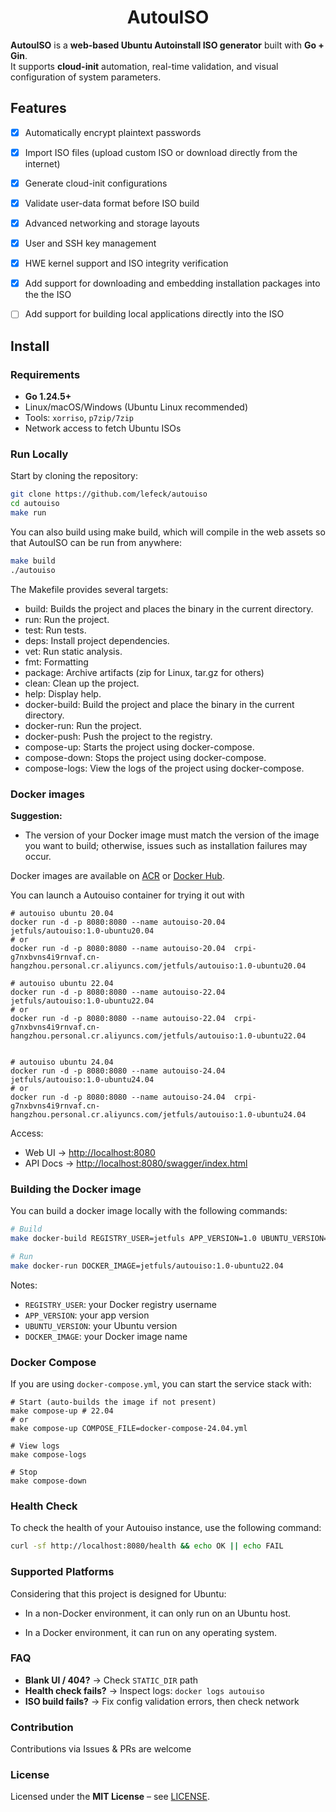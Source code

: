 <h1 align="center">AutouISO</h1>

**AutouISO** is a **web-based Ubuntu Autoinstall ISO generator** built with **Go + Gin**.  
It supports **cloud-init** automation, real-time validation, and visual configuration of system parameters.

## Features

- [x] Automatically encrypt plaintext passwords
- [x] Import ISO files (upload custom ISO or download directly from the internet)
- [x] Generate cloud-init configurations
- [x] Validate user-data format before ISO build
- [x] Advanced networking and storage layouts
- [x] User and SSH key management
- [x] HWE kernel support and ISO integrity verification
- [x] Add support for downloading and embedding installation packages into the the ISO
- [ ] Add support for building local applications directly into the ISO


## Install

### Requirements

- **Go 1.24.5+**
- Linux/macOS/Windows (Ubuntu Linux recommended)
- Tools: `xorriso`, `p7zip/7zip`
- Network access to fetch Ubuntu ISOs

### Run Locally

Start by cloning the repository:
```bash
git clone https://github.com/lefeck/autouiso
cd autouiso
make run
```
You can also build using make build, which will compile in the web assets so that AutouISO can be run from anywhere:

```bash
make build
./autouiso
```
The Makefile provides several targets:
* build: Builds the project and places the binary in the current directory.
* run: Run the project.
* test: Run tests.
* deps: Install project dependencies.
* vet: Run static analysis.
* fmt: Formatting
* package: Archive artifacts (zip for Linux, tar.gz for others)
* clean: Clean up the project.
* help: Display help.
* docker-build: Build the project and place the binary in the current directory.
* docker-run: Run the project.
* docker-push: Push the project to the registry.
* compose-up: Starts the project using docker-compose.
* compose-down: Stops the project using docker-compose.
* compose-logs: View the logs of the project using docker-compose.


### Docker images

**Suggestion:**

* The version of your Docker image must match the version of the image you want to build; otherwise, issues such as installation failures may occur.

Docker images are available on [ACR](https://cr.console.aliyun.com) or [Docker Hub](https://hub.docker.com/).

You can launch a Autouiso container for trying it out with

```
# autouiso ubuntu 20.04
docker run -d -p 8080:8080 --name autouiso-20.04  jetfuls/autouiso:1.0-ubuntu20.04
# or
docker run -d -p 8080:8080 --name autouiso-20.04  crpi-g7nxbvns4i9rnvaf.cn-hangzhou.personal.cr.aliyuncs.com/jetfuls/autouiso:1.0-ubuntu20.04

# autouiso ubuntu 22.04
docker run -d -p 8080:8080 --name autouiso-22.04  jetfuls/autouiso:1.0-ubuntu22.04
# or
docker run -d -p 8080:8080 --name autouiso-22.04  crpi-g7nxbvns4i9rnvaf.cn-hangzhou.personal.cr.aliyuncs.com/jetfuls/autouiso:1.0-ubuntu22.04


# autouiso ubuntu 24.04
docker run -d -p 8080:8080 --name autouiso-24.04  jetfuls/autouiso:1.0-ubuntu24.04
# or
docker run -d -p 8080:8080 --name autouiso-24.04  crpi-g7nxbvns4i9rnvaf.cn-hangzhou.personal.cr.aliyuncs.com/jetfuls/autouiso:1.0-ubuntu24.04
```


Access:

- Web UI → [http://localhost:8080](http://localhost:8080)
- API Docs → [http://localhost:8080/swagger/index.html](http://localhost:8080/swagger/index.html)


### Building the Docker image 

You can build a docker image locally with the following commands:

```bash
# Build
make docker-build REGISTRY_USER=jetfuls APP_VERSION=1.0 UBUNTU_VERSION=22.04

# Run
make docker-run DOCKER_IMAGE=jetfuls/autouiso:1.0-ubuntu22.04
```
Notes:
- `REGISTRY_USER`: your Docker registry username
- `APP_VERSION`: your app version
- `UBUNTU_VERSION`: your Ubuntu version
- `DOCKER_IMAGE`: your Docker image name


### Docker Compose

If you are using `docker-compose.yml`, you can start the service stack with:

```
# Start (auto-builds the image if not present)
make compose-up # 22.04 
# or
make compose-up COMPOSE_FILE=docker-compose-24.04.yml

# View logs
make compose-logs

# Stop
make compose-down
```

### Health Check

To check the health of your Autouiso instance, use the following command:

```bash
curl -sf http://localhost:8080/health && echo OK || echo FAIL
```


### Supported Platforms

Considering that this project is designed for Ubuntu:

- In a non-Docker environment, it can only run on an Ubuntu host.

- In a Docker environment, it can run on any operating system.

### FAQ

- **Blank UI / 404?** → Check `STATIC_DIR` path
- **Health check fails?** → Inspect logs: `docker logs autouiso`
- **ISO build fails?** → Fix config validation errors, then check network


### Contribution

Contributions via Issues & PRs are welcome


### License

Licensed under the **MIT License** – see [LICENSE](LICENSE).

